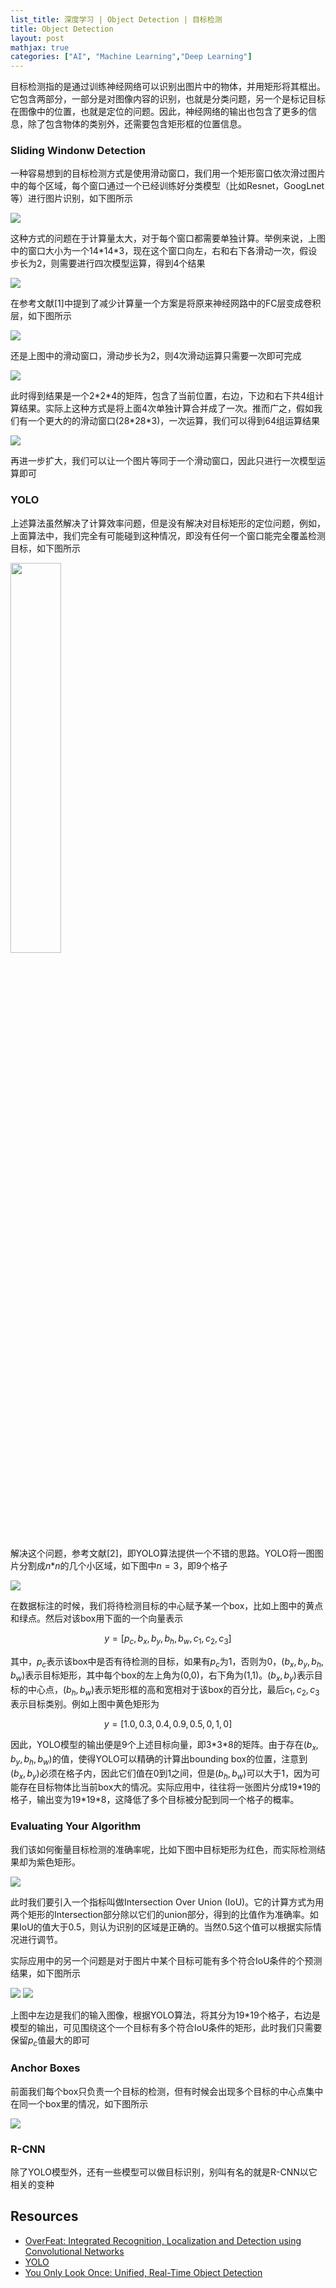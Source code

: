 ```yaml
---
list_title: 深度学习 | Object Detection | 目标检测
title: Object Detection
layout: post
mathjax: true
categories: ["AI", "Machine Learning","Deep Learning"]
---
```


目标检测指的是通过训练神经网络可以识别出图片中的物体，并用矩形将其框出。它包含两部分，一部分是对图像内容的识别，也就是分类问题，另一个是标记目标在图像中的位置，也就是定位的问题。因此，神经网络的输出也包含了更多的信息，除了包含物体的类别外，还需要包含矩形框的位置信息。

### Sliding Windonw Detection

一种容易想到的目标检测方式是使用滑动窗口，我们用一个矩形窗口依次滑过图片中的每个区域，每个窗口通过一个已经训练好分类模型（比如Resnet，GoogLnet等）进行图片识别，如下图所示

<img class="md-img-center" src="{{site.baseurl}}/assets/images/2018/04/dl-cnn-3-7.png">

这种方式的问题在于计算量太大，对于每个窗口都需要单独计算。举例来说，上图中的窗口大小为一个14\*14\*3，现在这个窗口向左，右和右下各滑动一次，假设步长为2，则需要进行四次模型运算，得到4个结果

<img class="md-img-center" src="{{site.baseurl}}/assets/images/2018/04/dl-cnn-3-5.png">

在参考文献[1]中提到了减少计算量一个方案是将原来神经网路中的FC层变成卷积层，如下图所示

<img class="md-img-center" src="{{site.baseurl}}/assets/images/2018/04/dl-cnn-3-6.png">

还是上图中的滑动窗口，滑动步长为2，则4次滑动运算只需要一次即可完成

<img class="md-img-center" src="{{site.baseurl}}/assets/images/2018/04/dl-cnn-3-8.png">

此时得到结果是一个2\*2\*4的矩阵，包含了当前位置，右边，下边和右下共4组计算结果。实际上这种方式是将上面4次单独计算合并成了一次。推而广之，假如我们有一个更大的的滑动窗口(28\*28\*3)，一次运算，我们可以得到64组运算结果

<img class="md-img-center" src="{{site.baseurl}}/assets/images/2018/04/dl-cnn-3-4.png">

再进一步扩大，我们可以让一个图片等同于一个滑动窗口，因此只进行一次模型运算即可

### YOLO

上述算法虽然解决了计算效率问题，但是没有解决对目标矩形的定位问题，例如，上面算法中，我们完全有可能碰到这种情况，即没有任何一个窗口能完全覆盖检测目标，如下图所示

<img class="md-img-center" src="{{site.baseurl}}/assets/images/2018/04/dl-cnn-3-3.png" width="40%">

解决这个问题，参考文献[2]，即YOLO算法提供一个不错的思路。YOLO将一图图片分割成$n$*$n$的几个小区域，如下图中$n=3$，即9个格子

<img class="md-img-center" src="{{site.baseurl}}/assets/images/2018/04/dl-cnn-3-10.png">

在数据标注的时候，我们将待检测目标的中心赋予某一个box，比如上图中的黄点和绿点。然后对该box用下面的一个向量表示

$$
y = [ p_c, b_x, b_y, b_h, b_w, c_1, c_2,c_3 ]
$$

其中，$p_c$表示该box中是否有待检测的目标，如果有$p_c$为1，否则为0，$(b_x, b_y, b_h, b_w)$表示目标矩形，其中每个box的左上角为(0,0)，右下角为(1,1)。$(b_x,b_y)$表示目标的中心点，$(b_h, b_w)$表示矩形框的高和宽相对于该box的百分比，最后$c_1, c_2,c_3$表示目标类别。例如上图中黄色矩形为

$$
y = [1.0, 0.3, 0.4, 0.9, 0.5, 0, 1, 0]
$$

因此，YOLO模型的输出便是9个上述目标向量，即3\*3\*8的矩阵。由于存在$(b_x, b_y, b_h, b_w)$的值，使得YOLO可以精确的计算出bounding box的位置，注意到 $(b_x,b_y)$必须在格子内，因此它们值在0到1之间，但是$(b_h,b_w)$可以大于1，因为可能存在目标物体比当前box大的情况。实际应用中，往往将一张图片分成19*19的格子，输出变为19\*19\*8，这降低了多个目标被分配到同一个格子的概率。

### Evaluating Your Algorithm

我们该如何衡量目标检测的准确率呢，比如下图中目标矩形为红色，而实际检测结果却为紫色矩形。

<img class="md-img-center" src="{{site.baseurl}}/assets/images/2018/04/dl-cnn-3-11.png">

此时我们要引入一个指标叫做Intersection Over Union (IoU)。它的计算方式为用两个矩形的Intersection部分除以它们的union部分，得到的比值作为准确率。如果IoU的值大于0.5，则认为识别的区域是正确的。当然0.5这个值可以根据实际情况进行调节。

实际应用中的另一个问题是对于图片中某个目标可能有多个符合IoU条件的个预测结果，如下图所示

<div class="md-flex-h">
<img src="{{site.baseurl}}/assets/images/2018/04/dl-cnn-3-12.png">
<img src="{{site.baseurl}}/assets/images/2018/04/dl-cnn-3-13.png" class="md-margin-left-12">
</div>

上图中左边是我们的输入图像，根据YOLO算法，将其分为19*19个格子，右边是模型的输出，可见围绕这个一个目标有多个符合IoU条件的矩形，此时我们只需要保留$p_c$值最大的即可

### Anchor Boxes

前面我们每个box只负责一个目标的检测，但有时候会出现多个目标的中心点集中在同一个box里的情况，如下图所示

<img src="{{site.baseurl}}/assets/images/2018/04/dl-cnn-3-14.png">



### R-CNN

除了YOLO模型外，还有一些模型可以做目标识别，别叫有名的就是R-CNN以它相关的变种

## Resources

- [OverFeat: Integrated Recognition, Localization and Detection using Convolutional Networks](https://arxiv.org/abs/1312.6229)
- [YOLO](https://pjreddie.com/darknet/yolo/)
- [You Only Look Once: Unified, Real-Time Object Detection](https://arxiv.org/abs/1506.02640)